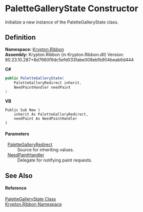 # PaletteGalleryState Constructor


Initialize a new instance of the PaletteGalleryState class.



## Definition
**Namespace:** <a href="1e9bc734-cff9-e9b8-f013-94cdac669794.md">Krypton.Ribbon</a>  
**Assembly:** Krypton.Ribbon (in Krypton.Ribbon.dll) Version: 80.23.10.287+8d7660f9dc5efd033fabe008ebfb904beab6d444

**C#**
``` C#
public PaletteGalleryState(
	PaletteGalleryRedirect inherit,
	NeedPaintHandler needPaint
)
```
**VB**
``` VB
Public Sub New ( 
	inherit As PaletteGalleryRedirect,
	needPaint As NeedPaintHandler
)
```



#### Parameters
<dl><dt>  <a href="43ef0e2b-3812-8718-989f-f3df1f123b6a.md">PaletteGalleryRedirect</a></dt><dd>Source for inheriting values.</dd><dt>  <a href="33f685bd-f838-7c82-3e84-2827dccd141e.md">NeedPaintHandler</a></dt><dd>Delegate for notifying paint requests.</dd></dl>

## See Also


#### Reference
<a href="921eeb3f-eadc-214b-0c3d-df7d2b0356a1.md">PaletteGalleryState Class</a>  
<a href="1e9bc734-cff9-e9b8-f013-94cdac669794.md">Krypton.Ribbon Namespace</a>  
